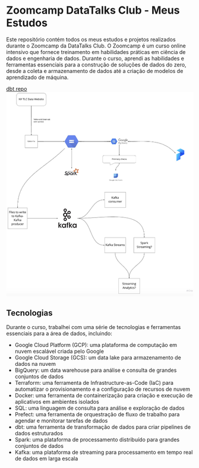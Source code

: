 # Zoomcamp DataTalks Club - Meus Estudos

Este repositório contém todos os meus estudos e projetos realizados durante o Zoomcamp da DataTalks Club. O Zoomcamp é um curso online intensivo que fornece treinamento em habilidades práticas em ciência de dados e engenharia de dados. Durante o curso, aprendi as habilidades e ferramentas essenciais para a construção de soluções de dados do zero, desde a coleta e armazenamento de dados até a criação de modelos de aprendizado de máquina.

[dbt repo](https://github.com/guilhermefmk/dbt_zoomcamp_project)
![Projeto](/img/architeture.png)
## Tecnologias
Durante o curso, trabalhei com uma série de tecnologias e ferramentas essenciais para a área de dados, incluindo:

* Google Cloud Platform (GCP): uma plataforma de computação em nuvem escalável criada pelo Google
* Google Cloud Storage (GCS): um data lake para armazenamento de dados na nuvem
* BigQuery: um data warehouse para análise e consulta de grandes conjuntos de dados
* Terraform: uma ferramenta de Infrastructure-as-Code (IaC) para automatizar o provisionamento e a configuração de recursos de nuvem
* Docker: uma ferramenta de containerização para criação e execução de aplicativos em ambientes isolados
* SQL: uma linguagem de consulta para análise e exploração de dados
* Prefect: uma ferramenta de orquestração de fluxo de trabalho para agendar e monitorar tarefas de dados
* dbt: uma ferramenta de transformação de dados para criar pipelines de dados estruturados
* Spark: uma plataforma de processamento distribuído para grandes conjuntos de dados
* Kafka: uma plataforma de streaming para processamento em tempo real de dados em larga escala